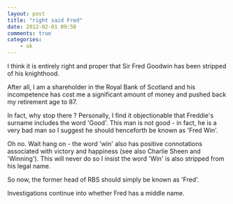 ```yaml
---
layout: post
title: "right said Fred"
date: 2012-02-01 09:50
comments: true
categories:
    - uk
---
```


I think it is entirely right and proper that Sir Fred Goodwin has been
stripped of his knighthood.

After all, I am a shareholder in the Royal Bank of Scotland and his
incompetence has cost me a significant amount of money and pushed back
my retirement age to 87.

In fact, why stop there ? Personally, I find it objectionable that
Freddie's surname includes the word 'Good'. This man is not good - in
fact, he is a very bad man so I suggest he should henceforth be known
as 'Fred Win'.

Oh no. Wait hang on - the word 'win' also has positive connotations
associated with victory and happiness (see also Charlie Sheen and
'Winning'). This will never do so I insist the word 'Win' is also
stripped from his legal name.

So now, the former head of RBS should simply be known as 'Fred'.

Investigations continue into whether Fred has a middle name.
